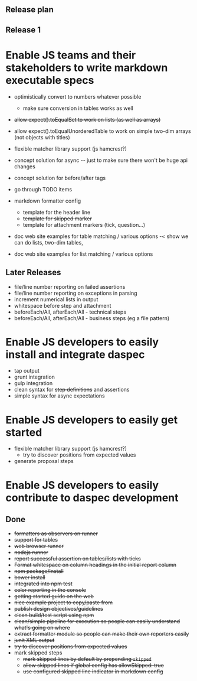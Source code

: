 Release plan
------------

Release 1
---------

# Enable JS teams and their stakeholders to write markdown executable specs


* optimistically convert to numbers whatever possible
  - make sure conversion in tables works as well
* ~~allow expect().toEqualSet to work on lists (as well as arrays)~~
* allow expect().toEqualUnorderedTable to work on simple two-dim arrays (not objects with titles)
* flexible matcher library support (js hamcrest?)

* concept solution for async -- just to make sure there won't be huge api changes
* concept solution for before/after tags
* go through TODO items
* markdown formatter config
	- template for the header line
	- ~~template for skipped marker~~
	- template for attachment markers (tick, question...)
* doc web site examples for table matching / various options -< show we can do lists, two-dim tables,
* doc web site examples for list matching / various options

Later Releases
--------------

* file/line number reporting on failed assertions
* file/line number reporting on exceptions in parsing
* increment numerical lists in output
* whitespace before step and attachment
* beforeEach/All, afterEach/All - technical steps
* beforeEach/All, afterEach/All - business steps (eg a file pattern)

# Enable JS developers to easily install and integrate daspec

* tap output
* grunt integration
* gulp integration
* clean syntax for ~~step definitions~~ and assertions
* simple syntax for async expectations

# Enable JS developers to easily get started

* flexible matcher library support (js hamcrest?)
  * try to discover positions from expected values
* generate proposal steps

# Enable JS developers to easily contribute to daspec development

Done
----

* ~~formatters as observers on runner~~
* ~~support for tables~~
* ~~web browser runner~~
* ~~nodejs runner~~
* ~~report successful assertion on tables/lists with ticks~~
* ~~Format whitespace on column headings in the initial report column~~
* ~~npm package/install~~
* ~~bower install~~
* ~~integrated into npm test~~
* ~~color reporting in the console~~
* ~~getting started guide on the web~~
* ~~nice example project to copy/paste from~~
* ~~publish design objectives/guidelines~~
* ~~clean build/test script using npm~~
* ~~clean/simple pipeline for execution so people can easily understand what's going on where~~
* ~~extract formatter module so people can make their own reporters easily~~
* ~~junit XML output~~
* ~~try to discover positions from expected values~~
* mark skipped steps
	- ~~mark skipped lines by default by prepending `skipped`~~
  - ~~allow skipped lines if global config has allowSkipped: true~~
  - ~~use configured skipped line indicator in markdown config~~
